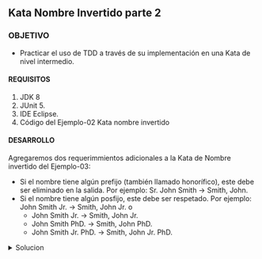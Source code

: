 ## Kata Nombre Invertido parte 2

### OBJETIVO 

- Practicar el uso de TDD a través de su implementación en una Kata de nivel intermedio.

#### REQUISITOS 

1. JDK 8
2. JUnit 5.
3. IDE Eclipse.
4. Código del Ejemplo-02 Kata nombre invertido

#### DESARROLLO

Agregaremos dos requerimmientos adicionales a la Kata de Nombre invertido del Ejemplo-03:

 - Si el nombre tiene algún prefijo (también llamado honorífico), este debe ser eliminado en la salida. Por ejemplo: Sr. John Smith -> Smith, John.
 - Si el nombre tiene algún posfijo, este debe ser respetado. Por ejemplo: John Smith Jr. -> Smith, John Jr. o
 	- John Smith Jr. -> Smith, John Jr.
	- John Smith PhD. -> Smith, John PhD.
	- John Smith Jr. PhD. -> Smith, John Jr. PhD.

<details>
	<summary>Solucion</summary>
	
1. Abre el código del Ejemplo-02 Kata Nombre Invertido.

2. Agrega la prueba para validar el primer requerimiento:

```java
	@Test
	void eliminaPrefijo() {
		assertEquals("Smith, John", NameInverter.invierte("Sr. John Smith"));
	}
```
Ejecuta la prueba para que compruebes que falla. 

![imagen](img/figura_01.png)

3. Agrega el código que hace que la prueba se ejecute de forma correcta.

```java
	public static String invierte(String nombre) {
			
		List<String> elementosNombre =  new ArrayList<String>(Arrays.asList(nombre.trim().split("\\s+")));
		
		if("Sr.".equals(elementosNombre.get(0))) {
			elementosNombre.remove(0);
		}
		
		if(elementosNombre.size() > 1)
			return String.format("%s, %s", elementosNombre.get(1), elementosNombre.get(0));
		
		return elementosNombre.get(0);
	}
```
En el código anterior, reemplazamos el arrelo de String que veníamos usando, con un ArrrayList; de esta forma se facilita el eliminar el elemento del índice indicado (0).

Ejecuta nuevamente la prueba para comprobar que funciona correctamente:

![imagen](img/figura_02.png)


</details> 

